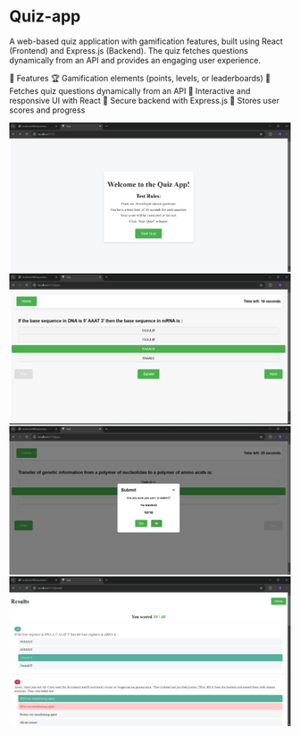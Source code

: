 # Quiz-app

A web-based quiz application with gamification features, built using React (Frontend) and Express.js (Backend). The quiz fetches questions dynamically from an API and provides an engaging user experience.

🚀 Features
🏆 Gamification elements (points, levels, or leaderboards)
📡 Fetches quiz questions dynamically from an API
🎨 Interactive and responsive UI with React
🔐 Secure backend with Express.js
💾 Stores user scores and progress



![Alt text](https://github.com/RaajeshKumaar17/Quiz-app/blob/7269866eb68e3a4effff2619a8fc2db7560f396d/Quiz-front/src/assets/welcome.png)
![Alt text](https://github.com/RaajeshKumaar17/Quiz-app/blob/7269866eb68e3a4effff2619a8fc2db7560f396d/Quiz-front/src/assets/quiz.png)
![Alt text](https://github.com/RaajeshKumaar17/Quiz-app/blob/7269866eb68e3a4effff2619a8fc2db7560f396d/Quiz-front/src/assets/submit.png)
![Alt text](https://github.com/RaajeshKumaar17/Quiz-app/blob/7269866eb68e3a4effff2619a8fc2db7560f396d/Quiz-front/src/assets/result.png)
